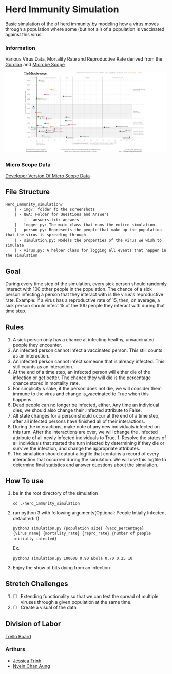 # Herd Immunity Simulation
Basic simulation of the of herd immunity by modeling how a virus moves through a population where some (but not all) of a population is vaccinated against this virus.
### Information
Various Virus Data, Mortality Rate and Reproductive Rate derived from the [Gurdian](https://tinyurl.com/gllzupc) and [Microbe Scope](https://tinyurl.com/y67ta2mp)

![Micro Scope Data](img/Microbe_Scope_Data.png)

### Micro Scope Data
[Developer Version Of Micro Scope Data](https://tinyurl.com/yywb2mfz)

## File Structure
```
Herd_Immunity_simulation/
    | - img/: folder fo the screenshots
    | - Q&A: Folder for Questions and Answers
        | - answers.txt: answers
    | - logger.py: The main class that runs the entire simulation.
    | - person.py: Represents the people that make up the population that the virus is spreading through
    | - simulation.py: Models the properties of the virus we wish to simulate
    | - virus.py: A helper class for logging all events that happen in the simulation
```

## Goal
During every time step of the simulation, every sick person should randomly interact with 100 other people in the population. The chance of a sick person infecting a person that they interact with is the virus's reproductive rate. Example: if a virus has a reproductive rate of 15, then, on average, a sick person should infect 15 of the 100 people they interact with during that time step.

## Rules
1. A sick person only has a chance at infecting healthy, unvaccinated people they encounter.
2. An infected person cannot infect a vaccinated person. This still counts as an interaction.
3. An infected person cannot infect someone that is already infected. This still counts as an interaction.
4. At the end of a time step, an infected person will either die of the infection or get better. The chance they will die is the percentage chance stored in mortality_rate.
5. For simplicity's sake, if the person does not die, we will consider them immune to the virus and change is_vaccinated to True when this happens.
6. Dead people can no longer be infected, either. Any time an individual dies, we should also change their .infected attribute to False.
7. All state changes for a person should occur at the end of a time step, after all infected persons have finished all of their interactions.
8. During the interactions, make note of any new individuals infected on this turn. After the interactions are over, we will change the .infected attribute of all newly infected individuals to True. 1. Resolve the states of all individuals that started the turn infected by determining if they die or survive the infection, and change the appropriate attributes.
9. The simulation should output a logfile that contains a record of every interaction that occurred during the simulation. We will use this logfile to determine final statistics and answer questions about the simulation.


## How To use
1.  be in the root directory of the simulation
    ```
    cd ./herd_immunity_simulation
    ```
2. run python 3 with following arguments(Optional: People Intially Infected, defaulted: 1)
    ```
    python3 simulation.py {population size} {vacc_percentage} {virus_name} {mortality_rate} {repro_rate} {number of people initially infected}
    ```
    Ex.
    ```
    python3 simulation.py 100000 0.90 Ebola 0.70 0.25 10
    ```
3. Enjoy the show of bits dying from an infection



## Stretch Challenges
1. - [ ] Extending functionality so that we can test the spread of multiple viruses through a given population at the same time.
2. - [ ] Create a visual of the data

## Division of Labor
[Trello Board](https://tinyurl.com/y5oobuv8)
### Arthurs
- [Jessica Trinh](https://github.com/ellojess)
- [Nyein Chan Aung](https://github.com/NinjaAung)
